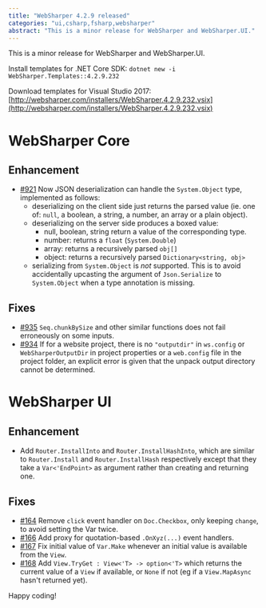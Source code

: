 ```yaml
---
title: "WebSharper 4.2.9 released"
categories: "ui,csharp,fsharp,websharper"
abstract: "This is a minor release for WebSharper and WebSharper.UI."
---
```

This is a minor release for WebSharper and WebSharper.UI.

Install templates for .NET Core SDK: `dotnet new -i WebSharper.Templates::4.2.9.232`

Download templates for Visual Studio 2017: [http://websharper.com/installers/WebSharper.4.2.9.232.vsix](http://websharper.com/installers/WebSharper.4.2.9.232.vsix)

# WebSharper Core

## Enhancement

* [#921](https://github.com/dotnet-websharper/core/issues/921) Now JSON deserialization can handle the `System.Object` type, implemented as follows:
  * deserializing on the client side just returns the parsed value (ie. one of: `null`, a boolean, a string, a number, an array or a plain object).
  * deserializing on the server side produces a boxed value:
    * null, boolean, string return a value of the corresponding type.
    * number: returns a `float` (`System.Double`)
    * array: returns a recursively parsed `obj[]`
    * object: returns a recursively parsed `Dictionary<string, obj>`
  * serializing from `System.Object` is _not_ supported. This is to avoid accidentally upcasting the argument of `Json.Serialize` to `System.Object` when a type annotation is missing.

## Fixes

* [#935](https://github.com/dotnet-websharper/core/issues/935) `Seq.chunkBySize` and other similar functions does not fail erroneously on some inputs.
* [#934](https://github.com/dotnet-websharper/core/issues/934) If for a website project, there is no `"outputdir"` in `ws.config` or `WebSharperOutputDir` in project properties or a `web.config` file in the project folder, an explicit error is given that the unpack output directory cannot be determined.

# WebSharper UI

## Enhancement

* Add `Router.InstallInto` and `Router.InstallHashInto`, which are similar to `Router.Install` and `Router.InstallHash` respectively except that they take a `Var<'EndPoint>` as argument rather than creating and returning one.

## Fixes

* [#164](https://github.com/dotnet-websharper/ui/issues/164) Remove `click` event handler on `Doc.Checkbox`, only keeping `change`, to avoid setting the Var twice.
* [#166](https://github.com/dotnet-websharper/ui/issues/166) Add proxy for quotation-based `.OnXyz(...)` event handlers.
* [#167](https://github.com/dotnet-websharper/ui/issues/167) Fix initial value of `Var.Make` whenever an initial value is available from the `View`.
* [#168](https://github.com/dotnet-websharper/ui/issues/168) Add `View.TryGet : View<'T> -> option<'T>` which returns the current value of a `View` if available, or `None` if not (eg if a `View.MapAsync` hasn't returned yet).

Happy coding!